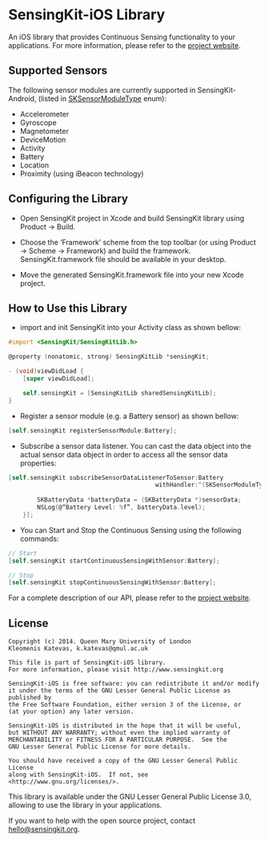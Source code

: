 # SensingKit-iOS Library

An iOS library that provides Continuous Sensing functionality to your applications. For more information, please refer to the [project website](http://www.sensingkit.org).


## Supported Sensors

The following sensor modules are currently supported in SensingKit-Android, (listed in [SKSensorModuleType](SensingKit/SKSensorModuleType.h) enum):

- Accelerometer
- Gyroscope
- Magnetometer
- DeviceMotion
- Activity
- Battery
- Location
- Proximity (using iBeacon technology)


## Configuring the Library

- Open SensingKit project in Xcode and build SensingKit library using Product -> Build.

- Choose the ‘Framework’ scheme from the top toolbar (or using Product -> Scheme -> Framework) and build the framework. SensingKit.framework file should be available in your desktop.

- Move the generated SensingKit.framework file into your new Xcode project.


## How to Use this Library

- import and init SensingKit into your Activity class as shown bellow:

```objectivec
#import <SensingKit/SensingKitLib.h>

@property (nonatomic, strong) SensingKitLib *sensingKit;

- (void)viewDidLoad {
    [super viewDidLoad];

    self.sensingKit = [SensingKitLib sharedSensingKitLib];
}
```


- Register a sensor module (e.g. a Battery sensor) as shown bellow:

```objectivec
[self.sensingKit registerSensorModule:Battery];
```


- Subscribe a sensor data listener. You can cast the data object into the actual sensor data object in order to access all the sensor data properties:

```objectivec
[self.sensingKit subscribeSensorDataListenerToSensor:Battery
                                         withHandler:^(SKSensorModuleType moduleType, SKSensorData *sensorData) {
        
        SKBatteryData *batteryData = (SKBatteryData *)sensorData;
        NSLog(@“Battery Level: %f”, batteryData.level);
    }];
```



- You can Start and Stop the Continuous Sensing using the following commands:

```objectivec
// Start
[self.sensingKit startContinuousSensingWithSensor:Battery];

// Stop
[self.sensingKit stopContinuousSensingWithSensor:Battery];
```


For a complete description of our API, please refer to the [project website](http://www.sensingkit.org).

## License

```
Copyright (c) 2014. Queen Mary University of London
Kleomenis Katevas, k.katevas@qmul.ac.uk

This file is part of SensingKit-iOS library.
For more information, please visit http://www.sensingkit.org

SensingKit-iOS is free software: you can redistribute it and/or modify
it under the terms of the GNU Lesser General Public License as published by
the Free Software Foundation, either version 3 of the License, or
(at your option) any later version.

SensingKit-iOS is distributed in the hope that it will be useful,
but WITHOUT ANY WARRANTY; without even the implied warranty of
MERCHANTABILITY or FITNESS FOR A PARTICULAR PURPOSE.  See the
GNU Lesser General Public License for more details.

You should have received a copy of the GNU Lesser General Public License
along with SensingKit-iOS.  If not, see <http://www.gnu.org/licenses/>.
```

This library is available under the GNU Lesser General Public License 3.0, allowing to use the library in your applications.

If you want to help with the open source project, contact hello@sensingkit.org.
